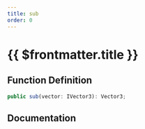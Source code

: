```yaml
---
title: sub
order: 0
---
```


# {{ $frontmatter.title }}

## Function Definition

```ts
public sub(vector: IVector3): Vector3;
```

## Documentation

<!--@include: ./parts/sub.md-->
